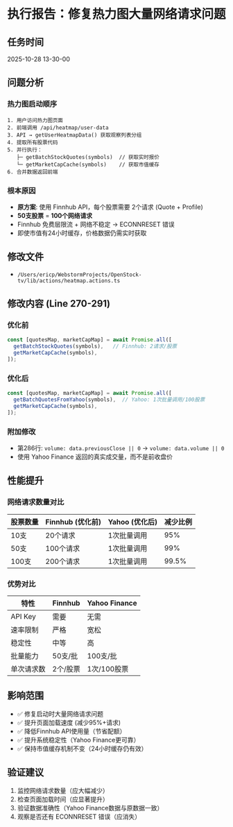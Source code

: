 # 执行报告：修复热力图大量网络请求问题

## 任务时间
2025-10-28 13-30-00

## 问题分析

### 热力图启动顺序
```
1. 用户访问热力图页面
2. 前端调用 /api/heatmap/user-data
3. API → getUserHeatmapData() 获取观察列表分组
4. 提取所有股票代码
5. 并行执行：
   ├─ getBatchStockQuotes(symbols)  // 获取实时报价
   └─ getMarketCapCache(symbols)    // 获取市值缓存
6. 合并数据返回前端
```

### 根本原因
- **原方案**: 使用 Finnhub API，每个股票需要 2个请求 (Quote + Profile)
- **50支股票** = **100个网络请求**
- Finnhub 免费层限流 + 网络不稳定 → ECONNRESET 错误
- 即使市值有24小时缓存，价格数据仍需实时获取

## 修改文件
- `/Users/ericp/WebstormProjects/OpenStock-tv/lib/actions/heatmap.actions.ts`

## 修改内容 (Line 270-291)

### 优化前
```typescript
const [quotesMap, marketCapMap] = await Promise.all([
  getBatchStockQuotes(symbols),   // Finnhub: 2请求/股票
  getMarketCapCache(symbols),
]);
```

### 优化后
```typescript
const [quotesMap, marketCapMap] = await Promise.all([
  getBatchQuotesFromYahoo(symbols),  // Yahoo: 1次批量调用/100股票
  getMarketCapCache(symbols),
]);
```

### 附加修改
- 第286行: `volume: data.previousClose || 0` → `volume: data.volume || 0`
- 使用 Yahoo Finance 返回的真实成交量，而不是前收盘价

## 性能提升

### 网络请求数量对比
| 股票数量 | Finnhub (优化前) | Yahoo (优化后) | 减少比例 |
|---------|-----------------|---------------|---------|
| 10支    | 20个请求         | 1次批量调用    | 95%     |
| 50支    | 100个请求        | 1次批量调用    | 99%     |
| 100支   | 200个请求        | 1次批量调用    | 99.5%   |

### 优势对比
| 特性         | Finnhub              | Yahoo Finance       |
|------------|---------------------|-------------------|
| API Key    | 需要                | 无需               |
| 速率限制    | 严格                | 宽松               |
| 稳定性      | 中等                | 高                 |
| 批量能力    | 50支/批             | 100支/批           |
| 单次请求数   | 2个/股票            | 1次/100股票        |

## 影响范围
- ✅ 修复启动时大量网络请求问题
- ✅ 提升页面加载速度 (减少95%+请求)
- ✅ 降低Finnhub API使用量（节省配额）
- ✅ 提升系统稳定性（Yahoo Finance更可靠）
- ✅ 保持市值缓存机制不变（24小时缓存仍有效）

## 验证建议
1. 监控网络请求数量（应大幅减少）
2. 检查页面加载时间（应显著提升）
3. 验证数据准确性（Yahoo Finance数据与原数据一致）
4. 观察是否还有 ECONNRESET 错误（应消失）
